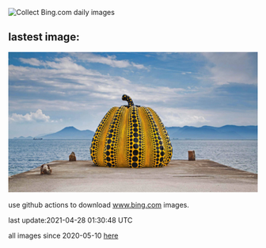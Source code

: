 ![Collect Bing.com daily images](https://github.com/counter2015/bing-daily-images/workflows/Collect%20Bing.com%20daily%20images/badge.svg)
## lastest image:
![](images/KusamaPumpkin.jpg)

use github actions to download www.bing.com images.

last update:2021-04-28 01:30:48 UTC

all images since 2020-05-10 [here](https://github.com/counter2015/bing-daily-images/tree/master/images) 
